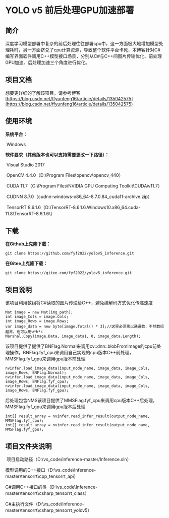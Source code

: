 # YOLO v5 前后处理GPU加速部署

## 简介

​	深度学习模型部署中复杂的前后处理往往部署cpu中，这一方面极大地增加模型处理耗时，另一方面挤兑了cpu计算资源，导致整个软件平台卡死，本博客针对C#编写界面软件调用C++模型接口场景，分别从C#与C++间图片传输优化、前处理GPU加速、后处理加速三个角度进行优化。


## 项目文档

想要更详细的了解该项目，请参考博客[https://blog.csdn.net/ffyunfeng16/article/details/135042575](https://blog.csdn.net/ffyunfeng16/article/details/135042575)

## 使用环境

**系统平台：**

​			Windows

**软件要求（其他版本也可以支持需要更改一下路径）：**

​			Visual Studio 2017 

​			OpenCV 4.4.0（D:\Program Files\opencv\opencv_440）

​			CUDA 11.7（C:\Program Files\NVIDIA GPU Computing Toolkit\CUDA\v11.7）

​			CUDNN 8.7.0（cudnn-windows-x86_64-8.7.0.84_cuda11-archive.zip）

​			TensorRT 8.6.1.6（D:\TensorRT-8.6.1.6.Windows10.x86_64.cuda-11.8\TensorRT-8.6.1.6\）

## 下载

**在Github上克隆下载：**

```shell
git clone https://github.com/fyf2022/yolov5_inference.git
```

**在Gitee上克隆下载：**

```shell
git clone https://gitee.com/fyf2022/yolov5_inference.git
```

## 项目说明
​	该项目利用数组将C#读取的图片传递给C++，避免编解码方式优化传递速度
```shell
Mat image = new Mat(img_path);
int image_Cols = image.Cols;
int image_Rows = image.Rows;
var image_data = new byte[image.Total() * 3];//这里必须乘以通道数，不然数组越界，也可以用w*h*c
Marshal.Copy(image.Data, image_data1, 0, image_data.Length);
```

​	该项目提供了提供了BNFlag.Normal来调用cv::dnn::blobFromImage的cpu前处理操作，BNFlag.fyf_cpu来调用自己实现的cpu版本C++前处理，MMSFlag.fyf_gpu来调用gpu版本前处理
```shell
nvinfer.load_image_data(input_node_name, image_data, image_Cols, image_Rows, BNFlag.Normal);
nvinfer.load_image_data(input_node_name, image_data, image_Cols, image_Rows, BNFlag.fyf_cpu);
nvinfer.load_image_data(input_node_name, image_data, image_Cols, image_Rows, BNFlag.fyf_gpu);
```
​	后处理包含NMS该项目提供了MMSFlag.fyf_cpu来调用cpu版本C++后处理，MMSFlag.fyf_gpu来调用gpu版本后处理
```shell
int[] result_array = nvinfer.read_infer_result(output_node_name, MMSFlag.fyf_cpu);
int[] result_array = nvinfer.read_infer_result(output_node_name, MMSFlag.fyf_gpu);

```

## 项目文件夹说明
​	项目启动路径（D:/vs_code/Inference-master/Inference.sln）

​	模型调用的C++接口（D:\vs_code\Inference-master\tensorrt\cpp_tensorrt_api）

​	C#调用C++接口的类（D:\vs_code\Inference-master\tensorrt\csharp_tensorrt_class）

​	C#主执行文件（D:\vs_code\Inference-master\tensorrt\csharp_tensorrt_yolov5）



